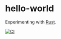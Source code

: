 # hello-world

Experimenting with [Rust](https://www.rust-lang.org/).

[![CI](https://github.com/tobyink/rust-hello-world/actions/workflows/ci.yml/badge.svg)](https://github.com/tobyink/rust-hello-world/actions/workflows/ci.yml)
